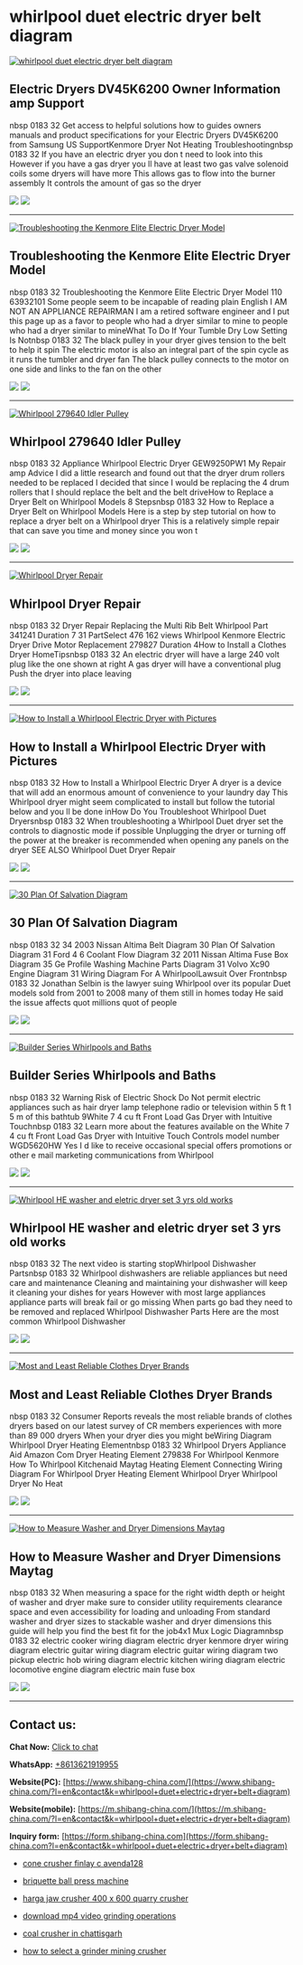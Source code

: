 # whirlpool duet electric dryer belt diagram

<a href="https://swt.shibang-china.com/?l=en&img&k=whirlpool+duet+electric+dryer+belt+diagram" target="_blank">![whirlpool duet electric dryer belt diagram](http://static.shibang-china.com/all-800x300/672.jpg)</a>

## Electric Dryers DV45K6200 Owner Information amp Support
nbsp 0183 32 Get access to helpful solutions how to guides owners manuals and product specifications for your Electric Dryers DV45K6200 from Samsung US SupportKenmore Dryer Not Heating Troubleshootingnbsp 0183 32 If you have an electric dryer you don t need to look into this However if you have a gas dryer you ll have at least two gas valve solenoid coils some dryers will have more This allows gas to flow into the burner assembly It controls the amount of gas so the dryer


<a href="https://whatsapp.shibangsoft.com/WhatsApp.php" target="_blank" title="WhatsApp">![](http://static.shibang-china.com/icon/whatsapp.png)</a> <a href="https://swt.shibang-china.com/?l=en&icon&k=whirlpool+duet+electric+dryer+belt+diagram" target="_blank">![](http://static.shibang-china.com/icon/chat-en.png)</a>

---

<a href="https://swt.shibang-china.com/?l=en&img&k=whirlpool+duet+electric+dryer+belt+diagram" target="_blank">![Troubleshooting the Kenmore Elite Electric Dryer Model](http://static.shibang-china.com/all-800x300/1091.jpg)</a>

## Troubleshooting the Kenmore Elite Electric Dryer Model
nbsp 0183 32 Troubleshooting the Kenmore Elite Electric Dryer Model 110 63932101 Some people seem to be incapable of reading plain English I AM NOT AN APPLIANCE REPAIRMAN I am a retired software engineer and I put this page up as a favor to people who had a dryer similar to mine to people who had a dryer similar to mineWhat To Do If Your Tumble Dry Low Setting Is Notnbsp 0183 32 The black pulley in your dryer gives tension to the belt to help it spin The electric motor is also an integral part of the spin cycle as it runs the tumbler and dryer fan The black pulley connects to the motor on one side and links to the fan on the other


<a href="https://whatsapp.shibangsoft.com/WhatsApp.php" target="_blank" title="WhatsApp">![](http://static.shibang-china.com/icon/whatsapp.png)</a> <a href="https://swt.shibang-china.com/?l=en&icon&k=whirlpool+duet+electric+dryer+belt+diagram" target="_blank">![](http://static.shibang-china.com/icon/chat-en.png)</a>

---

<a href="https://swt.shibang-china.com/?l=en&img&k=whirlpool+duet+electric+dryer+belt+diagram" target="_blank">![Whirlpool 279640 Idler Pulley](http://static.shibang-china.com/all-800x300/965.jpg)</a>

## Whirlpool 279640 Idler Pulley
nbsp 0183 32 Appliance Whirlpool Electric Dryer GEW9250PW1 My Repair amp Advice I did a little research and found out that the dryer drum rollers needed to be replaced I decided that since I would be replacing the 4 drum rollers that I should replace the belt and the belt driveHow to Replace a Dryer Belt on Whirlpool Models 8 Stepsnbsp 0183 32 How to Replace a Dryer Belt on Whirlpool Models Here is a step by step tutorial on how to replace a dryer belt on a Whirlpool dryer This is a relatively simple repair that can save you time and money since you won t


<a href="https://whatsapp.shibangsoft.com/WhatsApp.php" target="_blank" title="WhatsApp">![](http://static.shibang-china.com/icon/whatsapp.png)</a> <a href="https://swt.shibang-china.com/?l=en&icon&k=whirlpool+duet+electric+dryer+belt+diagram" target="_blank">![](http://static.shibang-china.com/icon/chat-en.png)</a>

---

<a href="https://swt.shibang-china.com/?l=en&img&k=whirlpool+duet+electric+dryer+belt+diagram" target="_blank">![Whirlpool Dryer Repair](http://static.shibang-china.com/all-800x300/641.jpg)</a>

## Whirlpool Dryer Repair
nbsp 0183 32 Dryer Repair Replacing the Multi Rib Belt Whirlpool Part 341241 Duration 7 31 PartSelect 476 162 views Whirlpool Kenmore Electric Dryer Drive Motor Replacement 279827 Duration 4How to Install a Clothes Dryer HomeTipsnbsp 0183 32 An electric dryer will have a large 240 volt plug like the one shown at right A gas dryer will have a conventional plug Push the dryer into place leaving


<a href="https://whatsapp.shibangsoft.com/WhatsApp.php" target="_blank" title="WhatsApp">![](http://static.shibang-china.com/icon/whatsapp.png)</a> <a href="https://swt.shibang-china.com/?l=en&icon&k=whirlpool+duet+electric+dryer+belt+diagram" target="_blank">![](http://static.shibang-china.com/icon/chat-en.png)</a>

---

<a href="https://swt.shibang-china.com/?l=en&img&k=whirlpool+duet+electric+dryer+belt+diagram" target="_blank">![How to Install a Whirlpool Electric Dryer with Pictures](http://static.shibang-china.com/all-800x300/789.jpg)</a>

## How to Install a Whirlpool Electric Dryer with Pictures
nbsp 0183 32 How to Install a Whirlpool Electric Dryer A dryer is a device that will add an enormous amount of convenience to your laundry day This Whirlpool dryer might seem complicated to install but follow the tutorial below and you ll be done inHow Do You Troubleshoot Whirlpool Duet Dryersnbsp 0183 32 When troubleshooting a Whirlpool Duet dryer set the controls to diagnostic mode if possible Unplugging the dryer or turning off the power at the breaker is recommended when opening any panels on the dryer SEE ALSO Whirlpool Duet Dryer Repair


<a href="https://whatsapp.shibangsoft.com/WhatsApp.php" target="_blank" title="WhatsApp">![](http://static.shibang-china.com/icon/whatsapp.png)</a> <a href="https://swt.shibang-china.com/?l=en&icon&k=whirlpool+duet+electric+dryer+belt+diagram" target="_blank">![](http://static.shibang-china.com/icon/chat-en.png)</a>

---

<a href="https://swt.shibang-china.com/?l=en&img&k=whirlpool+duet+electric+dryer+belt+diagram" target="_blank">![30 Plan Of Salvation Diagram](http://static.shibang-china.com/all-800x300/590.jpg)</a>

## 30 Plan Of Salvation Diagram
nbsp 0183 32 34 2003 Nissan Altima Belt Diagram 30 Plan Of Salvation Diagram 31 Ford 4 6 Coolant Flow Diagram 32 2011 Nissan Altima Fuse Box Diagram 35 Ge Profile Washing Machine Parts Diagram 31 Volvo Xc90 Engine Diagram 31 Wiring Diagram For A WhirlpoolLawsuit Over Frontnbsp 0183 32 Jonathan Selbin is the lawyer suing Whirlpool over its popular Duet models sold from 2001 to 2008 many of them still in homes today He said the issue affects quot millions quot of people


<a href="https://whatsapp.shibangsoft.com/WhatsApp.php" target="_blank" title="WhatsApp">![](http://static.shibang-china.com/icon/whatsapp.png)</a> <a href="https://swt.shibang-china.com/?l=en&icon&k=whirlpool+duet+electric+dryer+belt+diagram" target="_blank">![](http://static.shibang-china.com/icon/chat-en.png)</a>

---

<a href="https://swt.shibang-china.com/?l=en&img&k=whirlpool+duet+electric+dryer+belt+diagram" target="_blank">![Builder Series Whirlpools and Baths](http://static.shibang-china.com/all-800x300/884.jpg)</a>

## Builder Series Whirlpools and Baths
nbsp 0183 32 Warning Risk of Electric Shock Do Not permit electric appliances such as hair dryer lamp telephone radio or television within 5 ft 1 5 m of this bathtub 9White 7 4 cu ft Front Load Gas Dryer with Intuitive Touchnbsp 0183 32 Learn more about the features available on the White 7 4 cu ft Front Load Gas Dryer with Intuitive Touch Controls model number WGD5620HW Yes I d like to receive occasional special offers promotions or other e mail marketing communications from Whirlpool


<a href="https://whatsapp.shibangsoft.com/WhatsApp.php" target="_blank" title="WhatsApp">![](http://static.shibang-china.com/icon/whatsapp.png)</a> <a href="https://swt.shibang-china.com/?l=en&icon&k=whirlpool+duet+electric+dryer+belt+diagram" target="_blank">![](http://static.shibang-china.com/icon/chat-en.png)</a>

---

<a href="https://swt.shibang-china.com/?l=en&img&k=whirlpool+duet+electric+dryer+belt+diagram" target="_blank">![Whirlpool HE washer and eletric dryer set 3 yrs old works](http://static.shibang-china.com/all-800x300/918.jpg)</a>

## Whirlpool HE washer and eletric dryer set 3 yrs old works
nbsp 0183 32 The next video is starting stopWhirlpool Dishwasher Partsnbsp 0183 32 Whirlpool dishwashers are reliable appliances but need care and maintenance Cleaning and maintaining your dishwasher will keep it cleaning your dishes for years However with most large appliances appliance parts will break fail or go missing When parts go bad they need to be removed and replaced Whirlpool Dishwasher Parts Here are the most common Whirlpool Dishwasher


<a href="https://whatsapp.shibangsoft.com/WhatsApp.php" target="_blank" title="WhatsApp">![](http://static.shibang-china.com/icon/whatsapp.png)</a> <a href="https://swt.shibang-china.com/?l=en&icon&k=whirlpool+duet+electric+dryer+belt+diagram" target="_blank">![](http://static.shibang-china.com/icon/chat-en.png)</a>

---

<a href="https://swt.shibang-china.com/?l=en&img&k=whirlpool+duet+electric+dryer+belt+diagram" target="_blank">![Most and Least Reliable Clothes Dryer Brands](http://static.shibang-china.com/all-800x300/330.jpg)</a>

## Most and Least Reliable Clothes Dryer Brands
nbsp 0183 32 Consumer Reports reveals the most reliable brands of clothes dryers based on our latest survey of CR members experiences with more than 89 000 dryers When your dryer dies you might beWiring Diagram Whirlpool Dryer Heating Elementnbsp 0183 32 Whirlpool Dryers Appliance Aid Amazon Com Dryer Heating Element 279838 For Whirlpool Kenmore How To Whirlpool Kitchenaid Maytag Heating Element Connecting Wiring Diagram For Whirlpool Dryer Heating Element Whirlpool Dryer Whirlpool Dryer No Heat


<a href="https://whatsapp.shibangsoft.com/WhatsApp.php" target="_blank" title="WhatsApp">![](http://static.shibang-china.com/icon/whatsapp.png)</a> <a href="https://swt.shibang-china.com/?l=en&icon&k=whirlpool+duet+electric+dryer+belt+diagram" target="_blank">![](http://static.shibang-china.com/icon/chat-en.png)</a>

---

<a href="https://swt.shibang-china.com/?l=en&img&k=whirlpool+duet+electric+dryer+belt+diagram" target="_blank">![How to Measure Washer and Dryer Dimensions Maytag](http://static.shibang-china.com/all-800x300/1093.jpg)</a>

## How to Measure Washer and Dryer Dimensions Maytag
nbsp 0183 32 When measuring a space for the right width depth or height of washer and dryer make sure to consider utility requirements clearance space and even accessibility for loading and unloading From standard washer and dryer sizes to stackable washer and dryer dimensions this guide will help you find the best fit for the job4x1 Mux Logic Diagramnbsp 0183 32 electric cooker wiring diagram electric dryer kenmore dryer wiring diagram electric guitar wiring diagram electric guitar wiring diagram two pickup electric hob wiring diagram electric kitchen wiring diagram electric locomotive engine diagram electric main fuse box


<a href="https://whatsapp.shibangsoft.com/WhatsApp.php" target="_blank" title="WhatsApp">![](http://static.shibang-china.com/icon/whatsapp.png)</a> <a href="https://swt.shibang-china.com/?l=en&icon&k=whirlpool+duet+electric+dryer+belt+diagram" target="_blank">![](http://static.shibang-china.com/icon/chat-en.png)</a>

---
## Contact us:

**Chat Now:** [Click to chat](https://swt.shibang-china.com?l=en&contact&k=whirlpool+duet+electric+dryer+belt+diagram)

**WhatsApp:**  [+8613621919955](https://whatsapp.shibangsoft.com/WhatsApp.php)

**Website(PC):** [https://www.shibang-china.com/](https://www.shibang-china.com/?l=en&contact&k=whirlpool+duet+electric+dryer+belt+diagram)

**Website(mobile):** [https://m.shibang-china.com/](https://m.shibang-china.com/?l=en&contact&k=whirlpool+duet+electric+dryer+belt+diagram)

**Inquiry form:** [https://form.shibang-china.com](https://form.shibang-china.com?l=en&contact&k=whirlpool+duet+electric+dryer+belt+diagram)

* [cone crusher finlay c avenda128](../169/cone%20crusher%20finlay%20c%20avenda128.md)

* [briquette ball press machine](../169/briquette%20ball%20press%20machine.md)

* [harga jaw crusher 400 x 600 quarry crusher](../164/harga%20jaw%20crusher%20400%20x%20600%20quarry%20crusher.md)

* [download mp4 video grinding operations](../163/download%20mp4%20video%20grinding%20operations.md)

* [coal crusher in chattisgarh](../168/coal%20crusher%20in%20chattisgarh.md)

* [how to select a grinder mining crusher](../169/how%20to%20select%20a%20grinder%20mining%20crusher.md)